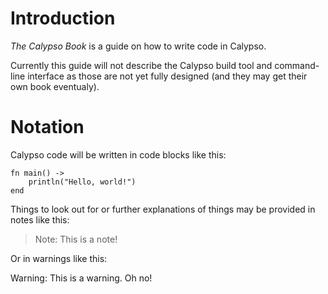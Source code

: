 # Introduction

*The Calypso Book* is a guide on how to write code in Calypso.

Currently this guide will not describe the Calypso build tool and command-line interface as those are not yet fully designed (and they may get their own book eventualy).

# Notation

Calypso code will be written in code blocks like this:

```cal
fn main() ->
    println("Hello, world!")
end
```

Things to look out for or further explanations of things may be provided in notes like this:
> Note: This is a note!

Or in warnings like this:

<div class="warning">

Warning: This is a warning. Oh no!

</div>
